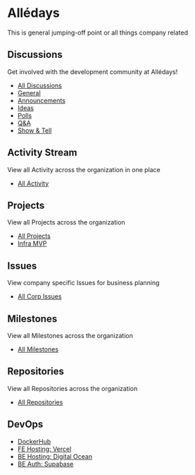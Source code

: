 # Allédays
This is general jumping-off point or all things company related

## Discussions
Get involved with the development community at Allédays!
- [All Discussions](https://github.com/orgs/alledays/discussions)
- [General](https://github.com/orgs/alledays/discussions/categories/general)
- [Announcements](https://github.com/orgs/alledays/discussions/categories/announcements)
- [Ideas](https://github.com/orgs/alledays/discussions/categories/ideas)
- [Polls](https://github.com/orgs/alledays/discussions/categories/polls)
- [Q&A](https://github.com/orgs/alledays/discussions/categories/q-a)
- [Show & Tell](https://github.com/orgs/alledays/discussions/categories/show-and-tell)

## Activity Stream
View all Activity across the organization in one place
- [All Activity](https://github.com/orgs/alledays/dashboard)

## Projects
View all Projects across the organization
- [All Projects](https://github.com/orgs/alledays/projects)
- [Infra MVP](https://github.com/orgs/alledays/projects/2)

## Issues
View company specific Issues for business planning
- [All Corp Issues](https://github.com/alledays/.github-corp/issues)

## Milestones
View all Milestones across the organization
- [All Milestones](https://github.com/alledays/.github-corp/milestones)

## Repositories
View all Repositories across the organization
- [All Repositories](https://github.com/orgs/alledays/repositories)

## DevOps
- [DockerHub](https://hub.docker.com/orgs/alledays/repositories)
- [FE Hosting: Vercel](https://vercel.com/alledays-dev)
- [BE Hosting: Digital Ocean](https://cloud.digitalocean.com/projects/119f0aa6-f23c-4677-be06-223f829ebf18)
- [BE Auth: Supabase](https://supabase.com/dashboard/projects)
